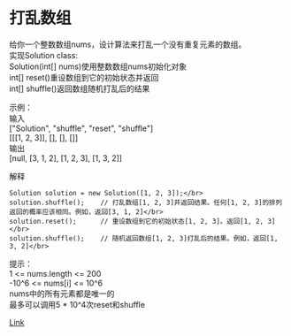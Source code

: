 <h1>打乱数组</h1>

给你一个整数数组nums，设计算法来打乱一个没有重复元素的数组。</br>
实现Solution class:</br>
Solution(int[] nums)使用整数数组nums初始化对象</br>
int[] reset()重设数组到它的初始状态并返回</br>
int[] shuffle()返回数组随机打乱后的结果</br>

示例：</br>
输入</br>
["Solution", "shuffle", "reset", "shuffle"]</br>
[[[1, 2, 3]], [], [], []]</br>
输出</br>
[null, [3, 1, 2], [1, 2, 3], [1, 3, 2]]</br>

解释</br>

    Solution solution = new Solution([1, 2, 3]);</br>
    solution.shuffle();    // 打乱数组[1, 2, 3]并返回结果。任何[1, 2, 3]的排列返回的概率应该相同。例如，返回[3, 1, 2]</br>
    solution.reset();      // 重设数组到它的初始状态[1, 2, 3]。返回[1, 2, 3]</br>
    solution.shuffle();    // 随机返回数组[1, 2, 3]打乱后的结果。例如，返回[1, 3, 2]</br>

提示：</br>
1 <= nums.length <= 200</br>
-10^6 <= nums[i] <= 10^6</br>
nums中的所有元素都是唯一的</br>
最多可以调用5 * 10^4次reset和shuffle</br>

[Link](https://leetcode-cn.com/problems/shuffle-an-array/)